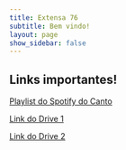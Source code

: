 ```yaml
---
title: Extensa 76
subtitle: Bem vindo!
layout: page
show_sidebar: false
---
```


## Links importantes!

[Playlist do Spotify do Canto](https://open.spotify.com/playlist/6ymPTcwzUkxD8fjnpPiWVJ?si=ZHtIh0Z2THe9rj8FqbvVdg)

[Link do Drive 1](https://drive.google.com/drive/folders/1pxKZqPKgNlvEkbR8UtHH800scqVZWS9a)

[Link do Drive 2](https://drive.google.com/drive/folders/11mF_xeC7Qo2KxWEW1f-sTi4IwslYPBoS)
